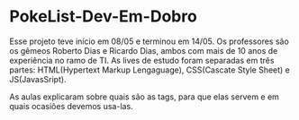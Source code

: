 # PokeList-Dev-Em-Dobro

 Esse projeto teve início em 08/05 e terminou em 14/05. Os professores são os gêmeos Roberto Dias e Ricardo Dias, ambos com mais de 10 anos de experiência no ramo de TI.
 As lives de estudo foram separadas em três partes: HTML(Hypertext Markup Lengaguage), CSS(Cascate Style Sheet) e JS(JavasSript).
 
 As aulas explicaram sobre quais são as tags, para que elas servem e em quais ocasiôes devemos usa-las.

